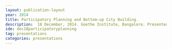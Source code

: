 ```yaml
---
layout: publication-layout
year: 2014
title: Participatory Planning and Bottom-up City Building.
description:  18 December, 2014. Goethe Institute, Bangalore. Presented by Murali Krishna.
ide: dec18participatoryplanning
tag: presentations
categories: presentations
---
```

